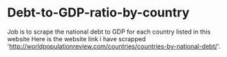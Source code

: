 # Debt-to-GDP-ratio-by-country
Job is to scrape the national debt to GDP for each country listed in this website
Here is the website link i have scrapped 'http://worldpopulationreview.com/countries/countries-by-national-debt/'.
